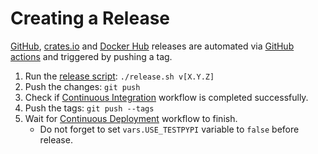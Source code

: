 # Creating a Release

[GitHub](https://github.com/orhun/git-cliff/releases), [crates.io](https://crates.io/crates/git-cliff/) and [Docker Hub](https://hub.docker.com/repository/docker/orhunp/git-cliff) releases are automated via [GitHub actions](./.github/workflows/cd.yml) and triggered by pushing a tag.

1. Run the [release script](./release.sh): `./release.sh v[X.Y.Z]`
2. Push the changes: `git push`
3. Check if [Continuous Integration](https://github.com/orhun/git-cliff/actions) workflow is completed successfully.
4. Push the tags: `git push --tags`
5. Wait for [Continuous Deployment](https://github.com/orhun/git-cliff/actions) workflow to finish.
   - Do not forget to set `vars.USE_TESTPYPI` variable to `false` before release.
